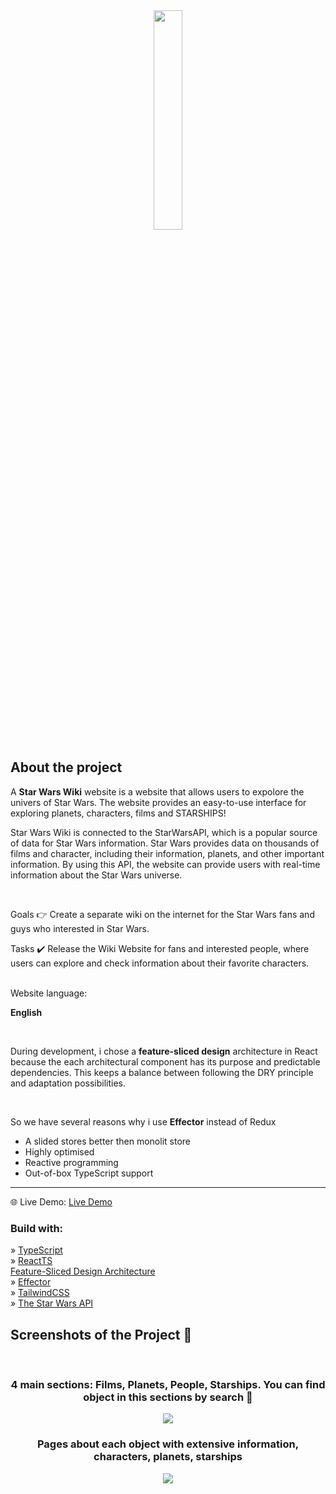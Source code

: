 <div align='center'><img style="width:30%" src='https://github.com/shoqqan/family-talk/assets/108088790/93e843bd-4932-427a-b57d-57c591e5441c'/></div>
<h2>About the project</h2>

  <p>A <b>Star Wars Wiki</b> website is a website that allows users to expolore the univers of Star Wars. The website provides an easy-to-use interface for exploring planets, characters, films and STARSHIPS!
  
  Star Wars Wiki is connected to the StarWarsAPI, which is a popular source of data for Star Wars information. Star Wars provides data on thousands of films and character, including their information, planets, and other important information. By using this API, the website can provide users with real-time information about the Star Wars universe.
  </p>

  <br>

Goals 👉 Create a separate wiki on the internet for the Star Wars fans and guys who interested in Star Wars.</p>
Tasks ✔️ Release the Wiki Website for fans and interested people, where users can explore and check information about their favorite characters.</p>
<br>
 Website language: </p>
<b>English</b> </p>
 <br>
<p>During development, i chose a <b>feature-sliced design</b> architecture in React because the each architectural component has its purpose and predictable dependencies.
This keeps a balance between following the DRY principle and adaptation possibilities.</p>
<br>
<p>So we have several reasons why i use <b>Effector</b> instead of Redux</p>
<ul>
  <li>A slided stores better then monolit store</li>
  <li>Highly optimised</li>
  <li>Reactive programming</li>
  <li>Out-of-box TypeScript support</li>
</ul>


<hr>
🌐 Live Demo: <a href='https://star-wars-wiki-rosy.vercel.app/'>Live Demo</a>

<h3>Build with:</h3>

»  <a href='https://www.typescriptlang.org/'>TypeScript</a> <br>
»  <a href='https://react.dev/'>ReactTS</a> <br>
<a href='https://feature-sliced.design/'>Feature-Sliced Design Architecture</a> <br>
»  <a href='https://effector.dev/'>Effector</a> <br>
»  <a href='https://tailwindcss.com/'>TailwindCSS</a> <br>
»  <a href='https://swapi.dev/'>The Star Wars API</a> <br>



<h2>Screenshots of the Project 📸</h2>
<br>
<h3 align='center'>4 main sections: Films, Planets, People, Starships. You can find object in this sections by search 🏬</h3>

<div align='center'>
<img src='https://github.com/shoqqan/findFilmKZ/assets/108088790/392165e7-c4b1-4d41-ab4e-719191438f0f'/>

</div>
<h3 align='center'>Pages about each object with extensive information, characters, planets, starships</h3>

<div align='center'>
<img src='https://github.com/shoqqan/findFilmKZ/assets/108088790/7ae457c3-84f2-4772-a212-47cfcf13ea57'/>

</div>
<br>



